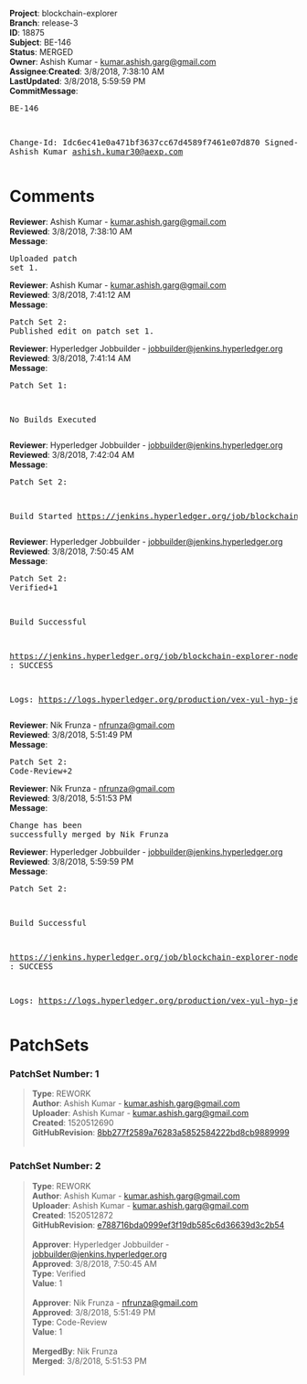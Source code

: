<strong>Project</strong>: blockchain-explorer</br><strong>Branch</strong>: release-3<br><strong>ID</strong>: 18875<br><strong>Subject</strong>: BE-146<br><strong>Status</strong>: MERGED<br><strong>Owner</strong>: Ashish Kumar - kumar.ashish.garg@gmail.com<br><strong>Assignee</strong>:<strong>Created</strong>: 3/8/2018, 7:38:10 AM<br><strong>LastUpdated</strong>: 3/8/2018, 5:59:59 PM<br><strong>CommitMessage</strong>:<br><pre>BE-146

Change-Id: Idc6ec41e0a471bf3637cc67d4589f7461e07d870
Signed-off-by: Ashish Kumar <ashish.kumar30@aexp.com>
</pre><h1>Comments</h1><strong>Reviewer</strong>: Ashish Kumar - kumar.ashish.garg@gmail.com<br><strong>Reviewed</strong>: 3/8/2018, 7:38:10 AM<br><strong>Message</strong>: <pre>Uploaded patch set 1.</pre><strong>Reviewer</strong>: Ashish Kumar - kumar.ashish.garg@gmail.com<br><strong>Reviewed</strong>: 3/8/2018, 7:41:12 AM<br><strong>Message</strong>: <pre>Patch Set 2: Published edit on patch set 1.</pre><strong>Reviewer</strong>: Hyperledger Jobbuilder - jobbuilder@jenkins.hyperledger.org<br><strong>Reviewed</strong>: 3/8/2018, 7:41:14 AM<br><strong>Message</strong>: <pre>Patch Set 1:

No Builds Executed</pre><strong>Reviewer</strong>: Hyperledger Jobbuilder - jobbuilder@jenkins.hyperledger.org<br><strong>Reviewed</strong>: 3/8/2018, 7:42:04 AM<br><strong>Message</strong>: <pre>Patch Set 2:

Build Started https://jenkins.hyperledger.org/job/blockchain-explorer-node6-verify-x86_64/47/</pre><strong>Reviewer</strong>: Hyperledger Jobbuilder - jobbuilder@jenkins.hyperledger.org<br><strong>Reviewed</strong>: 3/8/2018, 7:50:45 AM<br><strong>Message</strong>: <pre>Patch Set 2: Verified+1

Build Successful 

https://jenkins.hyperledger.org/job/blockchain-explorer-node6-verify-x86_64/47/ : SUCCESS

Logs: https://logs.hyperledger.org/production/vex-yul-hyp-jenkins-3/blockchain-explorer-node6-verify-x86_64/47</pre><strong>Reviewer</strong>: Nik Frunza - nfrunza@gmail.com<br><strong>Reviewed</strong>: 3/8/2018, 5:51:49 PM<br><strong>Message</strong>: <pre>Patch Set 2: Code-Review+2</pre><strong>Reviewer</strong>: Nik Frunza - nfrunza@gmail.com<br><strong>Reviewed</strong>: 3/8/2018, 5:51:53 PM<br><strong>Message</strong>: <pre>Change has been successfully merged by Nik Frunza</pre><strong>Reviewer</strong>: Hyperledger Jobbuilder - jobbuilder@jenkins.hyperledger.org<br><strong>Reviewed</strong>: 3/8/2018, 5:59:59 PM<br><strong>Message</strong>: <pre>Patch Set 2:

Build Successful 

https://jenkins.hyperledger.org/job/blockchain-explorer-node6-merge-x86_64/23/ : SUCCESS

Logs: https://logs.hyperledger.org/production/vex-yul-hyp-jenkins-3/blockchain-explorer-node6-merge-x86_64/23</pre><h1>PatchSets</h1><h3>PatchSet Number: 1</h3><blockquote><strong>Type</strong>: REWORK<br><strong>Author</strong>: Ashish Kumar - kumar.ashish.garg@gmail.com<br><strong>Uploader</strong>: Ashish Kumar - kumar.ashish.garg@gmail.com<br><strong>Created</strong>: 1520512690<br><strong>GitHubRevision</strong>: [8bb277f2589a76283a5852584222bd8cb9889999](https://github.com/hyperledger/blockchain-explorer/commit/8bb277f2589a76283a5852584222bd8cb9889999)<br><br></blockquote><h3>PatchSet Number: 2</h3><blockquote><strong>Type</strong>: REWORK<br><strong>Author</strong>: Ashish Kumar - kumar.ashish.garg@gmail.com<br><strong>Uploader</strong>: Ashish Kumar - kumar.ashish.garg@gmail.com<br><strong>Created</strong>: 1520512872<br><strong>GitHubRevision</strong>: [e788716bda0999ef3f19db585c6d36639d3c2b54](https://github.com/hyperledger/blockchain-explorer/commit/e788716bda0999ef3f19db585c6d36639d3c2b54)<br><br><strong>Approver</strong>: Hyperledger Jobbuilder - jobbuilder@jenkins.hyperledger.org<br><strong>Approved</strong>: 3/8/2018, 7:50:45 AM<br><strong>Type</strong>: Verified<br><strong>Value</strong>: 1<br><br><strong>Approver</strong>: Nik Frunza - nfrunza@gmail.com<br><strong>Approved</strong>: 3/8/2018, 5:51:49 PM<br><strong>Type</strong>: Code-Review<br><strong>Value</strong>: 1<br><br><strong>MergedBy</strong>: Nik Frunza<br><strong>Merged</strong>: 3/8/2018, 5:51:53 PM<br><br></blockquote>
